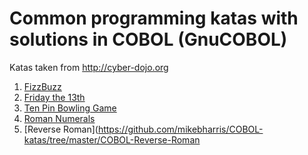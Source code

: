 # Common programming katas with solutions in COBOL (GnuCOBOL)

Katas taken from http://cyber-dojo.org

1. [FizzBuzz](https://github.com/mikebharris/COBOL-katas/tree/master/COBOL-FizzBuzz)
1. [Friday the 13th](https://github.com/mikebharris/COBOL-katas/tree/master/COBOL-Friday-The-13th)
1. [Ten Pin Bowling Game](https://github.com/mikebharris/COBOL-katas/tree/master/COBOL-Ten-Pin-Bowling-Game)
1. [Roman Numerals](https://github.com/mikebharris/COBOL-katas/tree/master/COBOL-Roman-Numerals)
1. [Reverse Roman](https://github.com/mikebharris/COBOL-katas/tree/master/COBOL-Reverse-Roman
